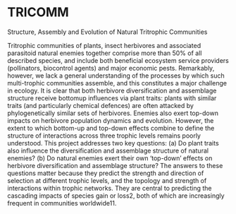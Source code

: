 # TRICOMM
Structure, Assembly and Evolution of Natural Tritrophic Communities

Tritrophic communities of plants, insect herbivores and associated
parasitoid natural enemies together comprise more than 50% of all described species, and
include both beneficial ecosystem service providers (pollinators, biocontrol agents) and major
economic pests. Remarkably, however, we lack a general understanding of the processes by
which such multi-trophic communities assemble, and this constitutes a major challenge in
ecology. It is clear that both herbivore diversification and assemblage structure receive bottomup
influences via plant traits: plants with similar traits (and particularly chemical defences) are often
attacked by phylogenetically similar sets of herbivores. Enemies also exert top-down impacts
on herbivore population dynamics and evolution. However, the extent to which bottom-up and
top-down effects combine to define the structure of interactions across three trophic levels remains
poorly understood. This project addresses two key questions: (a) Do plant traits also
influence the diversification and assemblage structure of natural enemies? (b) Do natural enemies
exert their own ‘top-down’ effects on herbivore diversification and assemblage structure? The
answers to these questions matter because they predict the strength and direction of selection at
different trophic levels, and the topology and strength of interactions within trophic networks.
They are central to predicting the cascading impacts of species gain or loss2, both of which are
increasingly frequent in communities worldwide11.
